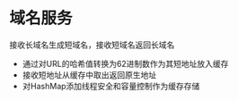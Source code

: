 # 域名服务
接收长域名生成短域名，接收短域名返回长域名
* 通过对URL的哈希值转换为62进制数作为其短地址放入缓存
* 接收短地址从缓存中取出返回原生地址
* 对HashMap添加线程安全和容量控制作为缓存存储

